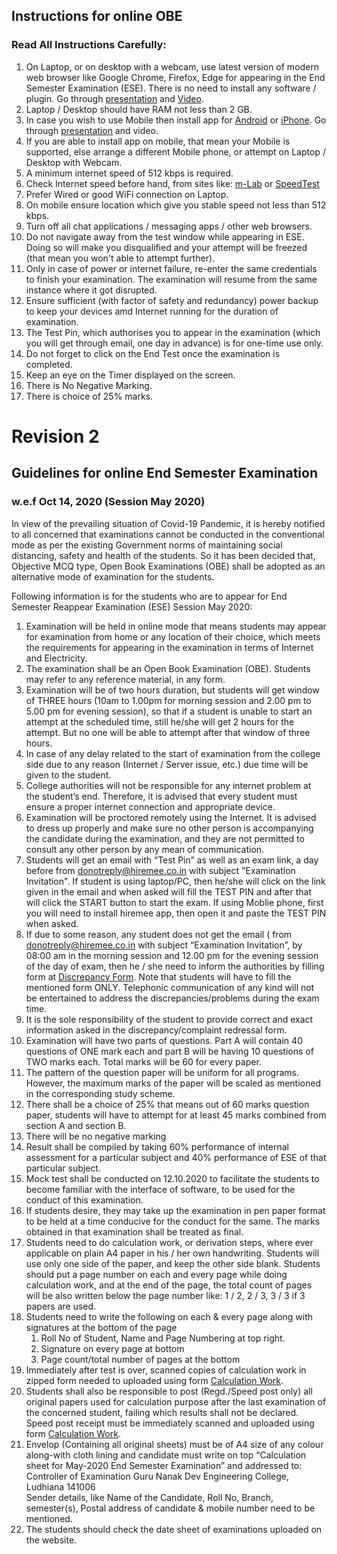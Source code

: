 ## Instructions for online OBE

### Read All Instructions Carefully:

1. On Laptop, or on desktop with a webcam, use latest version of modern web browser like Google Chrome, Firefox, Edge for appearing in the End Semester Examination (ESE). There is no need to install any software / plugin. Go through [presentation](https://drive.google.com/file/d/1o2EoB9I3prdUXbZgzDOnC7eG0B2BOKIO/view?usp=sharing) and [Video](https://drive.google.com/file/d/1--ebSCqGEKvkBc1OFbb5AGEnQFf3OKen/view?usp=sharing).
1. Laptop / Desktop should have RAM not less than 2 GB.
1. In case you wish to use Mobile then install app for [Android](https://play.google.com/store/apps/details?id=com.mobility.hiremeeapp) or [iPhone](https://itunes.apple.com/in/app/hiremee/id1210630369?mt=8). Go through [presentation](https://drive.google.com/file/d/13uCC8WgHoi909H_zwx5Vix269FIrf15G/view?usp=sharing) and video.
1. If you are able to install app on mobile, that mean your Mobile is supported, else arrange a different Mobile phone, or attempt on Laptop / Desktop with Webcam.
1. A minimum internet speed of 512 kbps is required.
1. Check Internet speed before hand, from sites like: [m-Lab](https://speed.measurementlab.net) or [SpeedTest](https://www.speedtest.net)
1. Prefer Wired or good WiFi connection on Laptop.
1. On mobile ensure location which give you stable speed not less than 512 kbps.
1. Turn off all chat applications / messaging apps / other web browsers.
1. Do not navigate away from the test window while appearing in ESE. Doing so will make you disqualified and your attempt will be freezed (that mean you won't able to attempt further).
1. Only in case of power or internet failure, re-enter the same credentials to finish your examination. The examination will resume from the same instance where it got disrupted.
1. Ensure sufficient (with factor of safety and redundancy) power backup to keep your devices amd Internet running for the duration of examination.
1. The Test Pin, which authorises you to appear in the examination (which you will get through email, one day in advance) is for one-time use only.
1. Do not forget to click on the End Test once the examination is completed.
1. Keep an eye on the Timer displayed on the screen.
1. There is No Negative Marking.
1. There is choice of 25% marks.

# Revision 2

## Guidelines for online End Semester Examination

### w.e.f Oct 14, 2020 (Session May 2020)

In view of the prevailing situation of Covid-19 Pandemic, it is hereby
notified to all concerned that examinations cannot be conducted in the
conventional mode as per the existing Government norms of maintaining social
distancing, safety and health of the students. So it has been decided that,
Objective MCQ type, Open Book Examinations (OBE) shall be adopted as an
alternative mode of examination for the students.

Following information is for the students who are to appear for End Semester
Reappear Examination (ESE) Session May 2020:

1. Examination will be held in online mode that means students may appear
for examination from home or any location of their choice, which meets the
requirements for appearing in the examination in terms of Internet and
Electricity.
2. The examination shall be an Open Book Examination (OBE). Students may
refer to any reference material, in any form.
3. Examination will be of two hours duration, but students will get window
of THREE hours (10am to 1.00pm for morning session and 2.00 pm to 5.00 pm
for evening session), so that if a student is unable to start an attempt at
the scheduled time, still he/she will get 2 hours for the attempt. But no
one will be able to attempt after that window of three hours.
4. In case of any delay related to the start of examination from the
college side due to any reason (Internet / Server issue, etc.) due time will
be given to the student.
5. College authorities will not be responsible for any internet problem at
the student’s end. Therefore, it is advised that every student must ensure
a proper internet connection and appropriate device.
6. Examination will be proctored remotely using the Internet. It is
advised to dress up properly and make sure no other person is accompanying
the candidate during the examination, and they are not permitted to consult
any other person by any mean of communication.
7. Students will get an email with “Test Pin” as well as an exam link, a
day before from donotreply@hiremee.co.in with subject "Examination
Invitation". If student is using laptop/PC, then he/she will click on the
link given in the email and when asked will fill the TEST PIN and after that
will click the START button to start the exam. If using Moblie phone, first
you will need to install hiremee app, then open it and paste the TEST PIN
when asked.
8. If due to some reason, any student does not get the email ( from
donotreply@hiremee.co.in with subject “Examination Invitation”, by 08:00 am
in the morning session and 12.00 pm for the evening session of the day of
exam, then he / she need to inform the authorities by filling form
at [Discrepancy Form](https://docs.google.com/spreadsheets/d/1rTAbV-rgI_tpM8zJ7GHFnRrNq_7XSIQxBCJErCUddtU/edit?usp=sharing). Note that students will have to fill the mentioned form
ONLY. Telephonic communication of any kind will not be entertained to
address the discrepancies/problems during the exam time.
9. It is the sole responsibility of the student to provide correct and
exact information asked in the discrepancy/complaint redressal form.
10. Examination will have two parts of questions. Part A will contain 40
questions of ONE mark each and part B will be having 10 questions of TWO
marks each. Total marks will be 60 for every paper.
11. The pattern of the question paper will be uniform for all programs. 
However, the maximum marks of the paper will be scaled as mentioned in the
corresponding study scheme.
12. There shall be a choice of 25% that means out of 60 marks question
paper, students will have to attempt for at least 45 marks combined from
section A and section B.
13. There will be no negative marking
14. Result shall be compiled by taking 60% performance of internal
assessment for a particular subject and 40% performance of ESE of that
particular subject.
15. Mock test shall be conducted on 12.10.2020 to facilitate the students
to become familiar with the interface of software, to be used for the
conduct of this examination.
16. If students desire, they may take up the examination in pen paper
format to be held at a time conducive for the conduct for the same. The
marks obtained in that examination shall be treated as final.
17. Students need to do calculation work, or derivation steps, where ever
applicable on plain A4 paper in his / her own handwriting. Students will
use only one side of the paper, and keep the other side blank. Students
should put a page number on each and every page while doing calculation
work, and at the end of the page, the total count of pages will be also
written below the page number like: 1 / 2, 2 / 3, 3 / 3 if 3 papers are
used.
18. Students need to write the following on each & every page along with
signatures at the bottom of the page
    1. Roll No of Student, Name and Page Numbering at top right.
    1. Signature on every page at bottom
    1. Page count/total number of pages at the bottom
19. Immediately after test is over, scanned copies of calculation work in
zipped form needed to uploaded using form [Calculation Work](https://gndec.ac.in/~form/form/modules/form_builder/published/calculation_obe.php).
20. Students shall also be responsible to post (Regd./Speed post only) all
original papers used for calculation purpose after the last examination of
the concerned student, failing which results shall not be declared. Speed
post receipt must be immediately scanned and uploaded using form
[Calculation Work](https://gndec.ac.in/~form/form/modules/form_builder/published/calculation_obe.php).
21. Envelop (Containing all original sheets) must be of A4 size of any
colour along-with cloth lining and candidate must write on top “Calculation
sheet for May-2020 End Semester Examination” and addressed to:    
Controller of Examination
Guru Nanak Dev Engineering College,    
Ludhiana 141006  
Sender details, like Name of the Candidate, Roll No, Branch, semester(s),
Postal address of candidate & mobile number need to be mentioned.
22. The students should check the date sheet of examinations uploaded on
the website.
